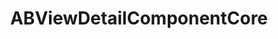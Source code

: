 ---
title: ABViewDetailComponentCore
layout: module
mod: 'module:ABViewDetailComponentCore'
category: core-views
---